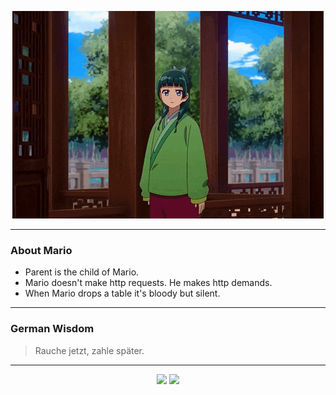 <p align="center">
  <img src="assets/maomao.gif" />
</p>

---

### About Mario
- Parent is the child of Mario.
- Mario doesn't make http requests. He makes http demands.
- When Mario drops a table it's bloody but silent.

---

### German Wisdom
> Rauche jetzt, zahle später.

---

<p align="center">
  <a>
    <img height="180em" src="https://github-readme-stats-eight-theta.vercel.app/api?username=Torfkopp&show_icons=true&theme=dark&include_all_commits=true&count_private=true"/>
  </a>
  <a href="https://github.com/Torfkopp?tab=repositories">
    <img height="180em" src="https://github-readme-stats-eight-theta.vercel.app/api/top-langs/?username=torfkopp&layout=compact&theme=dark&langs_count=8&hide=java"/>
  </a>
</p>
